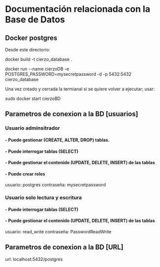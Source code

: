 # Documentación relacionada con la Base de Datos

## Docker postgres


Desde este directorio:

docker build -t cierzo_database .

docker run --name cierzoDB -e POSTGRES_PASSWORD=mysecretpassword -d -p 5432:5432 cierzo_database

Una vez creado y cerrada la termianal si se quiere volver a ejecutar; usar:

sudo docker start cierzoBD


## Parametros de conexion a la BD [usuarios]

### Usuario adminsitrador
#### - Puede gestionar (CREATE, ALTER, DROP) tablas.
#### - Puede interrogar tablas (SELECT)
#### - Puede gestionar el contenido (UPDATE, DELETE, INSERT) de las tablas
#### - Puede crear roles

usuario: postgres
contraseña: mysecretpassword

### Usuario solo lectura y escritura
#### - Puede interrogar tablas (SELECT)
#### - Puede gestionar el contenido (UPDATE, DELETE, INSERT) de las tablas

usuario: read_write
contraseña: PasswordReadWrite

## Parametros de conexion a la BD [URL]

url: localhost:5432/postgres
